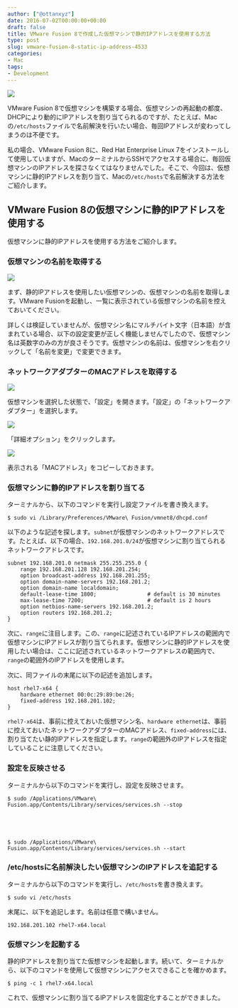 ```yaml
---
author: ["@ottanxyz"]
date: 2016-07-02T00:00:00+00:00
draft: false
title: VMware Fusion 8で作成した仮想マシンで静的IPアドレスを使用する方法
type: post
slug: vmware-fusion-8-static-ip-address-4533
categories:
- Mac
tags:
- Development
---
```


![](/uploads/2016/07/160702-577744e337eac.png)






VMware Fusion 8で仮想マシンを構築する場合、仮想マシンの再起動の都度、DHCPにより動的にIPアドレスを割り当てられるのですが、たとえば、Macの`/etc/hosts`ファイルで名前解決を行いたい場合、毎回IPアドレスが変わってしまうのは不便です。





私の場合、VMware Fusion 8に、Red Hat Enterprise Linux 7をインストールして使用していますが、MacのターミナルからSSHでアクセスする場合に、毎回仮想マシンのIPアドレスを探さなくてはなりませんでした。そこで、今回は、仮想マシンに静的IPアドレスを割り当て、Macの`/etc/hosts`で名前解決する方法をご紹介します。





## VMware Fusion 8の仮想マシンに静的IPアドレスを使用する





仮想マシンに静的IPアドレスを使用する方法をご紹介します。





### 仮想マシンの名前を取得する





![](/uploads/2016/07/160702-577745030f7cd.png)






まず、静的IPアドレスを使用したい仮想マシンの、仮想マシンの名前を取得します。VMware Fusionを起動し、一覧に表示されている仮想マシンの名前を控えておいてください。





詳しくは検証していませんが、仮想マシン名にマルチバイト文字（日本語）が含まれている場合、以下の設定変更が正しく機能しませんでしたので、仮想マシン名は英数字のみの方が良さそうです。仮想マシンの名前は、仮想マシンを右クリックして「名前を変更」で変更できます。





### ネットワークアダプターのMACアドレスを取得する





![](/uploads/2016/07/160702-5777451285363.png)






仮想マシンを選択した状態で、「設定」を開きます。「設定」の「ネットワークアダプター」を選択します。





![](/uploads/2016/07/160702-577745194294d.png)






「詳細オプション」をクリックします。





![](/uploads/2016/07/160702-5777451f0d22b.png)






表示される「MACアドレス」をコピーしておきます。





### 仮想マシンに静的IPアドレスを割り当てる





ターミナルから、以下のコマンドを実行し設定ファイルを書き換えます。




    
    $ sudo vi /Library/Preferences/VMware\ Fusion/vmnet8/dhcpd.conf





以下のような記述を探します。`subnet`が仮想マシンのネットワークアドレスです。たとえば、以下の場合、`192.168.201.0/24`が仮想マシンに割り当てられるネットワークアドレスです。




    
    subnet 192.168.201.0 netmask 255.255.255.0 {
    	range 192.168.201.128 192.168.201.254;
    	option broadcast-address 192.168.201.255;
    	option domain-name-servers 192.168.201.2;
    	option domain-name localdomain;
    	default-lease-time 1800;                # default is 30 minutes
    	max-lease-time 7200;                    # default is 2 hours
    	option netbios-name-servers 192.168.201.2;
    	option routers 192.168.201.2;
    }





次に、`range`に注目します。この、`range`に記述されているIPアドレスの範囲内で仮想マシンにIPアドレスが割り当てられます。仮想マシンに静的IPアドレスを使用したい場合は、ここに記述されているネットワークアドレスの範囲内で、`range`の範囲外のIPアドレスを使用します。





次に、同ファイルの末尾に以下の記述を追加します。




    
    host rhel7-x64 {
    	hardware ethernet 00:0c:29:89:be:26;
    	fixed-address 192.168.201.102;
    }





`rhel7-x64`は、事前に控えておいた仮想マシン名、`hardware ethernet`は、事前に控えておいたネットワークアダプターのMACアドレス、`fixed-address`には、割り当てたい静的IPアドレスを指定します。`range`の範囲外のIPアドレスを指定していることに注意してください。





### 設定を反映させる





ターミナルから以下のコマンドを実行し、設定を反映させます。




    
    $ sudo /Applications/VMware\ Fusion.app/Contents/Library/services/services.sh --stop




    
    $ sudo /Applications/VMware\ Fusion.app/Contents/Library/services/services.sh --start





### /etc/hostsに名前解決したい仮想マシンのIPアドレスを追記する





ターミナルから以下のコマンドを実行し、`/etc/hosts`を書き換えます。




    
    $ sudo vi /etc/hosts





末尾に、以下を追記します。名前は任意で構いません。




    
    192.168.201.102 rhel7-x64.local





### 仮想マシンを起動する





静的IPアドレスを割り当てた仮想マシンを起動します。続いて、ターミナルから、以下のコマンドを使用して仮想マシンにアクセスできることを確かめます。




    
    $ ping -c 1 rhel7-x64.local





これで、仮想マシンに割り当てるIPアドレスを固定化することができました。
